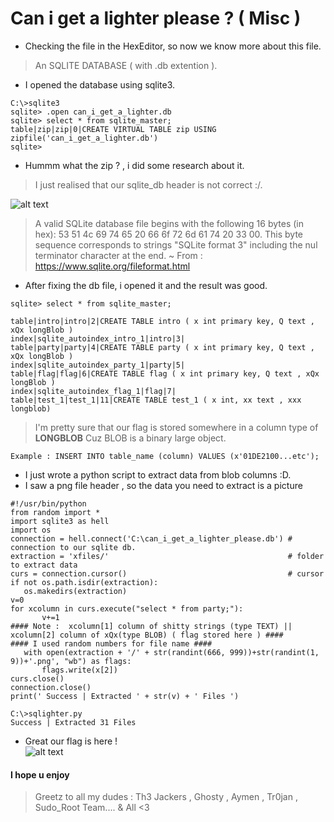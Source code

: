 # Can i get a lighter please ? ( Misc ) 

- Checking the file in the HexEditor, so now we know more about this file.
> An SQLITE DATABASE ( with .db extention ).
- I opened the database using sqlite3.
```
C:\>sqlite3
sqlite> .open can_i_get_a_lighter.db
sqlite> select * from sqlite_master;
table|zip|zip|0|CREATE VIRTUAL TABLE zip USING zipfile('can_i_get_a_lighter.db')
sqlite>
```
- Hummm what the zip ? , i did some research about it.
> I just realised that our sqlite_db header is not correct :/. 
 
 ![alt text](https://i.imgur.com/Y1SpwkM.png "piwpiw") 
 
 > A valid SQLite database file begins with the following 16 bytes (in hex): 53 51 4c 69 74 65 20 66 6f 72 6d 61 74 20 33 00.
 > This byte sequence corresponds to strings "SQLite format 3"
 > including the nul terminator character at the end.
 > ~ From : https://www.sqlite.org/fileformat.html
 
 - After fixing the db file, i opened it and the result was good.
 ```
 sqlite> select * from sqlite_master;

table|intro|intro|2|CREATE TABLE intro ( x int primary key, Q text , xQx longBlob )
index|sqlite_autoindex_intro_1|intro|3|
table|party|party|4|CREATE TABLE party ( x int primary key, Q text , xQx longBlob )
index|sqlite_autoindex_party_1|party|5|
table|flag|flag|6|CREATE TABLE flag ( x int primary key, Q text , xQx longBlob )
index|sqlite_autoindex_flag_1|flag|7|
table|test_1|test_1|11|CREATE TABLE test_1 ( x int, xx text , xxx longblob)
 ```
 
 > I'm pretty sure that our flag is stored somewhere in a column type of __LONGBLOB__ 
 > Cuz BLOB is a binary large object.
 
```
Example : INSERT INTO table_name (column) VALUES (x'01DE2100...etc');  
 ```
 - I just wrote a python script to extract data from blob columns :D.
 - I saw a png file header , so the data you need to extract is a picture
 
 ```
#!/usr/bin/python
from random import *
import sqlite3 as hell
import os
connection = hell.connect('C:\can_i_get_a_lighter_please.db') # connection to our sqlite db.
extraction = 'xfiles/'                                        # folder to extract data
curs = connection.cursor()                                    # cursor
if not os.path.isdir(extraction):
	os.makedirs(extraction)
v=0
for xcolumn in curs.execute("select * from party;"):
        v+=1
#### Note :  xcolumn[1] column of shitty strings (type TEXT) || xcolumn[2] column of xQx(type BLOB) ( flag stored here ) ####
#### I used random numbers for file name ####
	with open(extraction + '/' + str(randint(666, 999))+str(randint(1, 9))+'.png', "wb") as flags:
		flags.write(x[2])
curs.close()
connection.close()
print(' Success | Extracted ' + str(v) + ' Files ')
 ```
 
 ```
 C:\>sqlighter.py
 Success | Extracted 31 Files
 ```
 - Great our flag is here !   
 ![alt text](https://i.imgur.com/VBmDO5f.png "piwpiw") 
 
 #### I hope u enjoy ####

> Greetz to all my dudes : Th3 Jackers , Ghosty , Aymen , Tr0jan , Sudo_Root Team.... & All <3 
